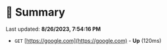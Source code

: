 # 📖 Summary
Last updated: **8/26/2023, 7:54:16 PM**

- `GET` [https://google.com](https://google.com) - **Up** (120ms)
